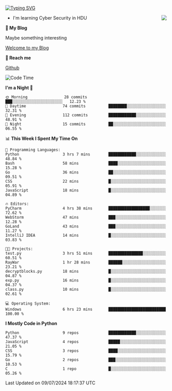 [![Typing SVG](https://readme-typing-svg.herokuapp.com?font=Fira+Code&pause=1000&random=false&width=450&height=60&lines=Hello+%F0%9F%91%8B%F0%9F%8F%BB;I'm+JBNRZ)](https://git.io/typing-svg)

<a href="#">
  <img align="right" src="https://github-readme-stats.vercel.app/api?username=JBNRZ&show_icons=true&bg_color=15,f2f7fd,E0EAFC" />
</a>

- I'm learning Cyber Security in HDU

 **🌱 My Blog**

Maybe something interesting

[Welcome to my Blog](https://jbnrz.com.cn/)

 **💬 Reach me** 

[Github](https://github.com/JBNRZ)


<!--START_SECTION:waka-->
![Code Time](http://img.shields.io/badge/Code%20Time-573%20hrs%202%20mins-blue)

**I'm a Night 🦉** 

```text
🌞 Morning                28 commits          ███░░░░░░░░░░░░░░░░░░░░░░   12.23 % 
🌆 Daytime                74 commits          ████████░░░░░░░░░░░░░░░░░   32.31 % 
🌃 Evening                112 commits         ████████████░░░░░░░░░░░░░   48.91 % 
🌙 Night                  15 commits          ██░░░░░░░░░░░░░░░░░░░░░░░   06.55 % 
```


📊 **This Week I Spent My Time On** 

```text
💬 Programming Languages: 
Python                   3 hrs 7 mins        ████████████░░░░░░░░░░░░░   48.84 % 
Bash                     58 mins             ████░░░░░░░░░░░░░░░░░░░░░   15.28 % 
Go                       36 mins             ██░░░░░░░░░░░░░░░░░░░░░░░   09.51 % 
CSS                      22 mins             █░░░░░░░░░░░░░░░░░░░░░░░░   05.91 % 
JavaScript               18 mins             █░░░░░░░░░░░░░░░░░░░░░░░░   04.89 % 

🔥 Editors: 
PyCharm                  4 hrs 38 mins       ██████████████████░░░░░░░   72.62 % 
WebStorm                 47 mins             ███░░░░░░░░░░░░░░░░░░░░░░   12.28 % 
GoLand                   43 mins             ███░░░░░░░░░░░░░░░░░░░░░░   11.27 % 
IntelliJ IDEA            14 mins             █░░░░░░░░░░░░░░░░░░░░░░░░   03.83 % 

🐱‍💻 Projects: 
test.py                  3 hrs 51 mins       ███████████████░░░░░░░░░░   60.51 % 
RayWar                   1 hr 28 mins        ██████░░░░░░░░░░░░░░░░░░░   23.21 % 
decryptblocks.py         18 mins             █░░░░░░░░░░░░░░░░░░░░░░░░   04.87 % 
exp.py                   16 mins             █░░░░░░░░░░░░░░░░░░░░░░░░   04.37 % 
class.py                 10 mins             █░░░░░░░░░░░░░░░░░░░░░░░░   02.61 % 

💻 Operating System: 
Windows                  6 hrs 23 mins       █████████████████████████   100.00 % 
```

**I Mostly Code in Python** 

```text
Python                   9 repos             ████████████░░░░░░░░░░░░░   47.37 % 
JavaScript               4 repos             █████░░░░░░░░░░░░░░░░░░░░   21.05 % 
CSS                      3 repos             ████░░░░░░░░░░░░░░░░░░░░░   15.79 % 
Go                       2 repos             ███░░░░░░░░░░░░░░░░░░░░░░   10.53 % 
C                        1 repo              █░░░░░░░░░░░░░░░░░░░░░░░░   05.26 % 
```




 Last Updated on 09/07/2024 18:17:37 UTC
<!--END_SECTION:waka-->

